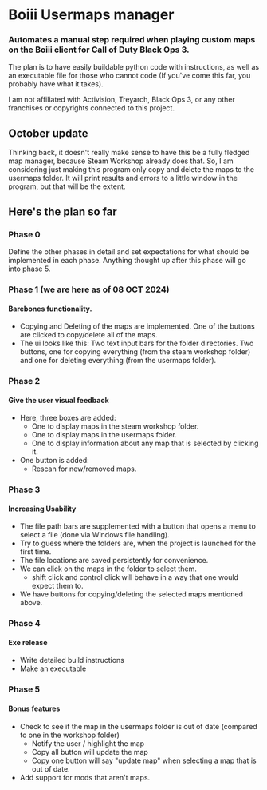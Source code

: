 # Boiii Usermaps manager
### Automates a manual step required when playing custom maps on the Boiii client for Call of Duty Black Ops 3.

The plan is to have easily buildable python code with instructions, as well as an executable file for those who cannot code (If you've come this far, you probably have what it takes).

I am not affiliated with Activision, Treyarch, Black Ops 3, or any other franchises or copyrights connected to this project.

## October update
Thinking back, it doesn't really make sense to have this be a fully fledged map manager,
because Steam Workshop already does that. So, I am considering just making this
program only copy and delete the maps to the usermaps folder. It will print results
and errors to a little window in the program, but that will be the extent. 

## Here's the plan so far
### Phase 0
Define the other phases in detail and set expectations for what should be implemented in each phase.
Anything thought up after this phase will go into phase 5.
### Phase 1 (we are here as of 08 OCT 2024)
#### Barebones functionality. 
+ Copying and Deleting of the maps are implemented. One of the buttons are clicked to copy/delete all of the maps.
+ The ui looks like this: Two text input bars for the folder directories. Two buttons, one for copying everything (from the steam workshop folder) and one for deleting everything (from the usermaps folder).
### Phase 2
#### Give the user visual feedback
+ Here, three boxes are added:
    + One to display maps in the steam workshop folder.
    + One to display maps in the usermaps folder.
    + One to display information about any map that is selected by clicking it.
+ One button is added:
    + Rescan for new/removed maps.
### Phase 3
#### Increasing Usability
+ The file path bars are supplemented with a button that opens a menu to select a file (done via Windows file handling).
+ Try to guess where the folders are, when the project is launched for the first time.
+ The file locations are saved persistently for convenience.
+ We can click on the maps in the folder to select them.
    + shift click and control click will behave in a way that one would expect them to.
+ We have buttons for copying/deleting the selected maps mentioned above.
### Phase 4
#### Exe release
+ Write detailed build instructions
+ Make an executable
### Phase 5
#### Bonus features
+ Check to see if the map in the usermaps folder is out of date (compared to one in the workshop folder)
    + Notify the user / highlight the map
    + Copy all button will update the map
    + Copy one button will say "update map" when selecting a map that is out of date.
+ Add support for mods that aren't maps.

